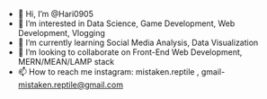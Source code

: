 - 👋 Hi, I’m @Hari0905
- 👀 I’m interested in Data Science, Game Development, Web Development, Vlogging
- 🌱 I’m currently learning Social Media Analysis, Data Visualization
- 💞️ I’m looking to collaborate on Front-End Web Development, MERN/MEAN/LAMP stack
- 📫 How to reach me instagram: mistaken.reptile , gmail- mistaken.reptile@gmail.com

<!---
Hari0905/Hari0905 is a ✨ special ✨ repository because its `README.md` (this file) appears on your GitHub profile.
You can click the Preview link to take a look at your changes.
--->
